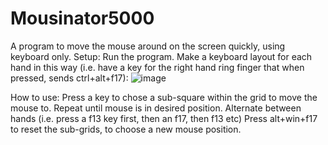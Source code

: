 # Mousinator5000

A program to move the mouse around on the screen quickly, using keyboard only.
Setup:
  Run the program.
  Make a keyboard layout for each hand in this way (i.e. have a key for the right hand ring finger that when pressed, sends ctrl+alt+f17):
  ![image](https://user-images.githubusercontent.com/32342015/194945915-fe7f9f0b-2ea3-4b54-a21d-12c8422581a3.png)
 
 How to use:
  Press a key to chose a sub-square within the grid to move the mouse to. Repeat until mouse is in desired position. Alternate between hands (i.e. press a f13 key first, then an f17, then f13 etc)
  Press alt+win+f17 to reset the sub-grids, to choose a new mouse position.
  
